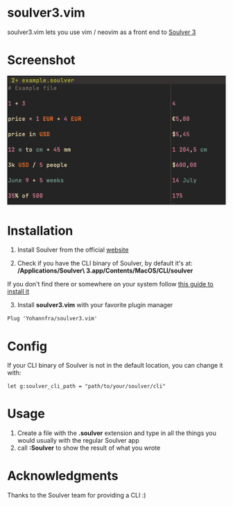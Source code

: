 # soulver3.vim

soulver3.vim lets you use vim / neovim as a front end to [Soulver 3](https://soulver.app/)

# Screenshot

![screenshot](.github/screenshot.png)


# Installation

1. Install Soulver from the official [website](https://soulver.app/)

2. Check if you have the CLI binary of Soulver, by default it's at: \
**/Applications/Soulver\ 3.app/Contents/MacOS/CLI/soulver**

If you don't find there or somewhere on your system follow [this guide to install it](https://documentation.soulver.app/documentation/command-line-tool-automator-and-services)

3. Install **soulver3.vim** with your favorite plugin manager

```vim
Plug 'Yohannfra/soulver3.vim'
```

# Config

If your CLI binary of Soulver is not in the default location, you can change it with:
```vim
let g:soulver_cli_path = "path/to/your/soulver/cli"
```

# Usage

1. Create a file with the **.soulver** extension and type in all the things you would usually with the regular Soulver app
2. call **:Soulver** to show the result of what you wrote

# Acknowledgments

Thanks to the Soulver team for providing a CLI :)
